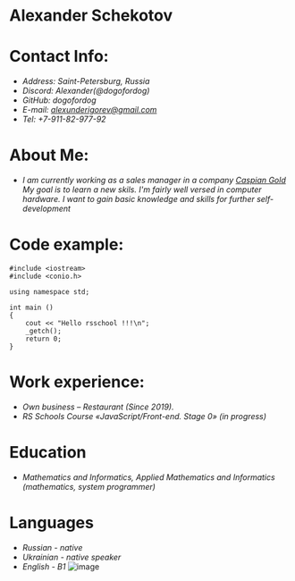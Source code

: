 # **Alexander Schekotov**
# **Contact Info:**
-	*Address: Saint-Petersburg, Russia*
-	*Discord: Alexander(@dogofordog)*
-	*GitHub: dogofordog*
-	*E-mail: alexunderigorev@gmail.com*
-	*Tel: +7-911-82-977-92*
# **About Me:**
- *I am currently working as a sales manager in a company [Caspian Gold](https://caspiangold.ru)
My goal is to learn a new skils. I'm fairly well versed in computer hardware.
I want to gain basic knowledge and skills for further self-development*
# **Code example:**
```
#include <iostream>
#include <conio.h>

using namespace std;

int main ()
{
    cout << "Hello rsschool !!!\n";
    _getch();
    return 0;
}
```
# **Work experience:**
- *Own business – Restaurant (Since 2019).*
- *RS Schools Course «JavaScript/Front-end. Stage 0» (in progress)*
# **Education**
- *Mathematics and Informatics, Applied Mathematics and Informatics (mathematics, system programmer)*
# **Languages**
- *Russian - native*
- *Ukrainian - native speaker*
- *English - B1*
![image](https://user-images.githubusercontent.com/118908628/207391470-27548cb0-76ab-4a50-9b8d-eb9eb803ba74.png)
